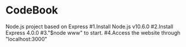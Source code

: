 # CodeBook
Node.js project based on Express
#1.Install Node.js v10.6.0
#2.Install Express 4.0.0
#3."$node www" to start.
#4.Access the website through "localhost:3000"
